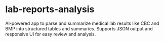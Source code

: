 # lab-reports-analysis
AI-powered app to parse and summarize medical lab results like CBC and BMP into structured tables and summaries. Supports JSON output and responsive UI for easy review and analysis.
